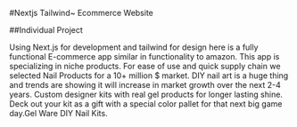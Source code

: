 #Nextjs Tailwind~ Ecommerce Website

##Individual Project

Using Next.js for development and tailwind for design here is a fully functional E-commerce app similar in functionality to amazon. This app is specializing in niche products. For ease of use and quick supply chain we selected Nail Products for a 10+ million $ market. DIY nail art is a huge thing and trends are showing it will increase in market growth over the next 2-4 years. Custom designer kits with real gel products for longer lasting shine. Deck out your kit as a gift with a special color pallet for that next big game day.Gel Ware DIY Nail Kits.
